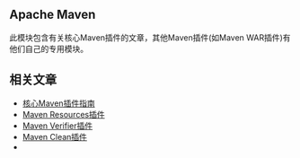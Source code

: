 ## Apache Maven

此模块包含有关核心Maven插件的文章，其他Maven插件(如Maven WAR插件)有他们自己的专用模块。

## 相关文章

+ [核心Maven插件指南](docs/核心Maven插件指南.md)
+ [Maven Resources插件](docs/Maven-Resources插件.md)
+ [Maven Verifier插件](docs/Maven-Verifier插件.md)
+ [Maven Clean插件](docs/Maven-Clean插件.md)
+ []()